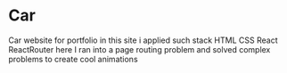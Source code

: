 # Car
Car website for portfolio 
in this site i applied such stack HTML CSS React ReactRouter
here I ran into a page routing problem and solved complex problems to create cool animations
